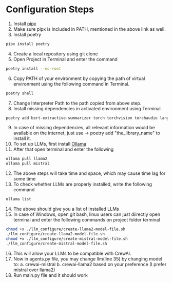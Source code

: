 # Configuration Steps

1. Install [pipx](https://pipx.pypa.io/stable/installation/)
2. Make sure pipx is included in PATH, mentioned in the above link as well.
3. Install poetry
```bash
pipx install poetry
```
4. Create a local repository using git clone
5. Open Project in Terminal and enter the command
```bash
poetry install --no-root
```
6. Copy PATH of your environment by copying the path of virtual environment using the following command in Terminal.
```bash
poetry shell
```
7. Change Interpreter Path to the path copied from above step.
8. Install missing dependencies in activated environment using Terminal
```bash
poetry add bert-extractive-summarizer torch torchvision torchaudio langchain-openai tabula-py
```
9. In case of missing dependencies, all relevant information would be available on the internet, just use -> poetry add "the_library_name" to install it.
10. To set up LLMs, first install [Ollama](https://ollama.com/)
11. After that open terminal and enter the following
```bash
ollama pull llama2
ollama pull mistral
```
12. The above steps will take time and space, which may cause time lag for some time
13. To check whether LLMs are properly installed, write the following command
```bash
ollama list
```
14. The above should give you a list of installed LLMs
15. In case of Windows, open git bash, linux users can just diirectly open terminal and enter the following commands on project folder terminal
```bash
chmod +x ./llm_configure/create-llama2-model-file.sh
./llm_configure/create-llama2-model-file.sh
chmod +x ./llm_configure/create-mistral-model-file.sh
./llm_configure/create-mistral-model-file.sh
```
16. This will allow your LLMs to be compatible with CrewAI.
17. Now in agents.py file, you may change llm(line 35) by changing model to:
a. crewai-mistral
b. crewai-llama2
based on your preference (I prefer mistral over llama2)
18. Run main.py file and it should work
